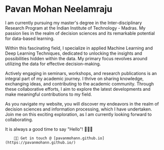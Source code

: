 <!DOCTYPE html>

<body>
    <div class="container">
        <h1>Pavan Mohan Neelamraju</h1>
        <p>
            I am currently pursuing my master's degree in the Inter-disciplinary Research Program at the Indian Institute of Technology - Madras. My passion lies in the realm of decision sciences and its remarkable potential for data-based learning.
        </p>
        <p>
            Within this fascinating field, I specialize in applied Machine Learning and Deep Learning Techniques, dedicated to unlocking the insights and possibilities hidden within the data. My primary focus revolves around utilizing the data for effective decision-making.
        </p>
        <p>
            Actively engaging in seminars, workshops, and research publications is an integral part of my academic journey. I thrive on sharing knowledge, exchanging ideas, and contributing to the academic community. Through these collaborative efforts, I aim to explore the latest developments and make meaningful contributions to my field.
        </p>
        <p>
            As you navigate my website, you will discover my endeavors in the realm of decision sciences and information processing, which I have undertaken. Join me on this exciting exploration, as I am currently looking forward to collaborating.
        </p>
        <p>
            It is always a good time to say "Hello"! 👋🏽🙂        </p>
        

        🔴🔵 Get in touch @ [pavanmohann.github.io](https://pavanmohann.github.io/)


</body>
</html>

